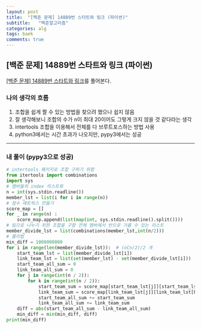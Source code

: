 ```yaml
---
layout: post
title:  "[백준 문제] 14889번 스타트와 링크 (파이썬)"
subtitle:   "백준알고리즘"
categories: alg
tags: baek
comments: true
---
```


## [백준 문제] 14889번 스타트와 링크 (파이썬)

[[백준 문제] 14889번 스타트와 링크](https://www.acmicpc.net/problem/14889)를 풀어본다.

### 나의 생각의 흐름
1. 조합을 쉽게 짤 수 있는 방법을 찾으려 했으나 쉽지 않음
2. 잘 생각해보니 조합의 수가 n이 최대 20이어도 그렇게 크지 않을 것 같다라는 생각
3. intertools 조합을 이용해서 전체를 다 브루트포스하는 방법 사용
4. python3에서는 시간 초과가 나오지만, pypy3에서는 성공

---

### 내 풀이 (pypy3으로 성공)
```python
# intertools 패키지로 조합 구하기 위함
from itertools import combinations
import sys
# 멤버들의 index 리스트화
n = int(sys.stdin.readline())
member_lst = list(i for i in range(n))
# 점수 매트릭스 만들기
score_map = []
for _ in range(n) :
    score_map.append(list(map(int, sys.stdin.readline().split())))
# 팀으로 나누기 위한 조합을 구함 전체 멤버에서 반으로 가를 수 있는 리스트
member_divide_lst = list(combinations(member_lst,int(n/2)))
# 풀이법
min_diff = 1000000000
for i in range(len(member_divide_lst)):  # (nCn/2)/2 개
    start_team_lst = list(member_divide_lst[i])
    link_team_lst = list(set(member_lst) - set(member_divide_lst[i]))
    start_team_all_sum = 0
    link_team_all_sum = 0
    for j in range(int(n / 2)):
        for k in range(int(n / 2)):
            start_team_sum = score_map[start_team_lst[j]][start_team_lst[k]]
            link_team_sum = score_map[link_team_lst[j]][link_team_lst[k]]
            start_team_all_sum += start_team_sum
            link_team_all_sum += link_team_sum
    diff = abs(start_team_all_sum - link_team_all_sum)
    min_diff = min(min_diff, diff)
print(min_diff)
```
